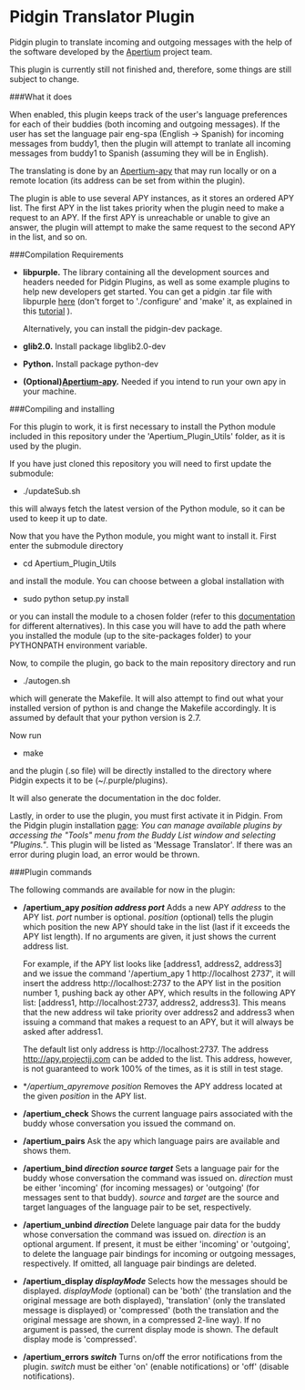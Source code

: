 Pidgin Translator Plugin
========================

Pidgin plugin to translate incoming and outgoing messages with the help of the software developed by the [Apertium](http://www.apertium.org/ "Apertium") project team.

This plugin is currently still not finished and, therefore, some things are still subject to change.

###What it does

When enabled, this plugin keeps track of the user's language preferences for each of their buddies (both incoming and outgoing messages). If the user has set the language pair eng-spa (English -> Spanish) for incoming messages from buddy1, then the plugin will attempt to tranlate all incoming messages from buddy1 to Spanish (assuming they will be in English).

The translating is done by an [Apertium-apy](http://wiki.apertium.org/wiki/Apy "Apertium-apy") that may run locally or on a remote location (its address can be set from within the plugin).

The plugin is able to use several APY instances, as it stores an ordered APY list. The first APY in the list takes priority when the plugin need to make a request to an APY. If the first APY is unreachable or unable to give an answer, the plugin will attempt to make the same request to the second APY in the list, and so on.

###Compilation Requirements

* **libpurple.** The library containing all the development sources and headers needed for Pidgin Plugins, as well as some example plugins to help new developers get started. You can get a pidgin .tar file with libpurple [here](http://sourceforge.net/projects/pidgin/ "here") (don't forget to './configure' and 'make' it, as explained in this [tutorial](https://developer.pidgin.im/wiki/CHowTo/BasicPluginHowto "tutorial") ).

	Alternatively, you can install the pidgin-dev package.
* **glib2.0.** Install package libglib2.0-dev
* **Python.** Install package python-dev
* **(Optional)[Apertium-apy](http://wiki.apertium.org/wiki/Apy "Apertium-apy").** Needed if you intend to run your own apy in your machine.

###Compiling and installing

For this plugin to work, it is first necessary to install the Python module included in this repository under the 'Apertium_Plugin_Utils' folder, as it is used by the plugin.

If you have just cloned this repository you will need to first update the submodule:

* ./updateSub.sh

this will always fetch the latest version of the Python module, so it can be used to keep it up to date.

Now that you have the Python module, you might want to install it. First enter the submodule directory

* cd Apertium_Plugin_Utils

and install the module. You can choose between a global installation with

* sudo python setup.py install

or you can install the module to a chosen folder (refer to this [documentation](https://docs.python.org/2/install/ "documentation") for different alternatives). In this case you will have to add the path where you installed the module (up to the site-packages folder) to your PYTHONPATH environment variable.

Now, to compile the plugin, go back to the main repository directory and run

* ./autogen.sh

which will generate the Makefile. It will also attempt to find out what your installed version of python is and change the Makefile accordingly. It is assumed by default that your python version is 2.7.

Now run

* make

and the plugin (.so file) will be directly installed to the directory where Pidgin expects it to be (~/.purple/plugins).

It will also generate the documentation in the doc folder.

Lastly, in order to use the plugin, you must first activate it in Pidgin. From the Pidgin plugin installation [page](https://developer.pidgin.im/wiki/ThirdPartyPlugins "page"): *You can manage available plugins by accessing the "Tools" menu from the Buddy List window and selecting "Plugins."*. This plugin will be listed as 'Message Translator'. If there was an error during plugin load, an error would be thrown.

###Plugin commands

The following commands are available for now in the plugin:

* **/apertium_apy _position_ _address_ _port_** Adds a new APY *address* to the APY list. *port* number is optional. *position* (optional) tells the plugin which position the new APY should take in the list (last if it exceeds the APY list length). If no arguments are given, it just shows the current address list.

	For example, if the APY list looks like [address1, address2, address3] and we issue the command '/apertium_apy 1 http://localhost 2737', it will insert the address http://localhost:2737 to the APY list in the position number 1, pushing back ay other APY, which results in the following APY list: [address1, http://localhost:2737, address2, address3]. This means that the new address wil take priority over address2 and address3 when issuing a command that makes a request to an APY, but it will always be asked after address1.

	The default list only address is http://localhost:2737. The address http://apy.projectjj.com can be added to the list. This address, however, is not guaranteed to work 100% of the times, as it is still in test stage.

* **/apertium_apyremove _position_* Removes the APY address located at the given *position* in the APY list.
* **/apertium_check** Shows the current language pairs associated with the buddy whose conversation you issued the command on.
* **/apertium_pairs** Ask the apy which language pairs are available and shows them.
* **/apertium_bind _direction_ _source_ _target_** Sets a language pair for the buddy whose conversation the command was issued on. *direction* must be either 'incoming' (for incoming messages) or 'outgoing' (for messages sent to that buddy). *source* and *target* are the source and target languages of the language pair to be set, respectively.
* **/apertium_unbind _direction_** Delete language pair data for the buddy whose conversation the command was issued on. *direction* is an optional argument. If present, it must be either 'incoming' or 'outgoing', to delete the language pair bindings for incoming or outgoing messages, respectively. If omitted, all language pair bindings are deleted.
* **/apertium_display _displayMode_** Selects how the messages should be displayed. *displayMode* (optional) can be 'both' (the translation and the original message are both displayed), 'translation' (only the translated message is displayed) or 'compressed' (both the translation and the original message are shown, in a compressed 2-line way). If no argument is passed, the current display mode is shown. The default display mode is 'compressed'.
* **/apertium_errors _switch_** Turns on/off the error notifications from the plugin. *switch* must be either 'on' (enable notifications) or 'off' (disable notifications).
